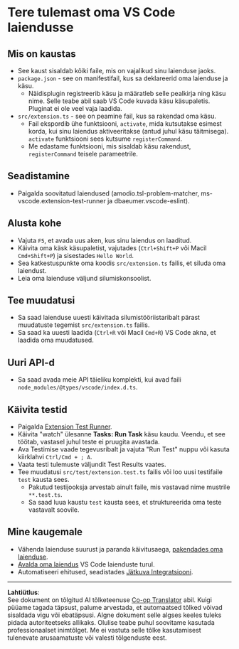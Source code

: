 <!--
CO_OP_TRANSLATOR_METADATA:
{
  "original_hash": "62b2632720dd39ef391d6b60b9b4bfb8",
  "translation_date": "2025-10-11T11:37:30+00:00",
  "source_file": "code/09.UpdateSamples/Aug/vscode/phiext/vsc-extension-quickstart.md",
  "language_code": "et"
}
-->
# Tere tulemast oma VS Code laiendusse

## Mis on kaustas

* See kaust sisaldab kõiki faile, mis on vajalikud sinu laienduse jaoks.
* `package.json` - see on manifestifail, kus sa deklareerid oma laienduse ja käsu.
  * Näidisplugin registreerib käsu ja määratleb selle pealkirja ning käsu nime. Selle teabe abil saab VS Code kuvada käsu käsupaletis. Pluginat ei ole veel vaja laadida.
* `src/extension.ts` - see on peamine fail, kus sa rakendad oma käsu.
  * Fail ekspordib ühe funktsiooni, `activate`, mida kutsutakse esimest korda, kui sinu laiendus aktiveeritakse (antud juhul käsu täitmisega). `activate` funktsiooni sees kutsume `registerCommand`.
  * Me edastame funktsiooni, mis sisaldab käsu rakendust, `registerCommand` teisele parameetrile.

## Seadistamine

* Paigalda soovitatud laiendused (amodio.tsl-problem-matcher, ms-vscode.extension-test-runner ja dbaeumer.vscode-eslint).

## Alusta kohe

* Vajuta `F5`, et avada uus aken, kus sinu laiendus on laaditud.
* Käivita oma käsk käsupaletist, vajutades (`Ctrl+Shift+P` või Macil `Cmd+Shift+P`) ja sisestades `Hello World`.
* Sea katkestuspunkte oma koodis `src/extension.ts` failis, et siluda oma laiendust.
* Leia oma laienduse väljund silumiskonsoolist.

## Tee muudatusi

* Sa saad laienduse uuesti käivitada silumistööriistaribalt pärast muudatuste tegemist `src/extension.ts` failis.
* Sa saad ka uuesti laadida (`Ctrl+R` või Macil `Cmd+R`) VS Code akna, et laadida oma muudatused.

## Uuri API-d

* Sa saad avada meie API täieliku komplekti, kui avad faili `node_modules/@types/vscode/index.d.ts`.

## Käivita testid

* Paigalda [Extension Test Runner](https://marketplace.visualstudio.com/items?itemName=ms-vscode.extension-test-runner).
* Käivita "watch" ülesanne **Tasks: Run Task** käsu kaudu. Veendu, et see töötab, vastasel juhul teste ei pruugita avastada.
* Ava Testimise vaade tegevusribalt ja vajuta "Run Test" nuppu või kasuta kiirklahvi `Ctrl/Cmd + ; A`.
* Vaata testi tulemuste väljundit Test Results vaates.
* Tee muudatusi `src/test/extension.test.ts` failis või loo uusi testifaile `test` kausta sees.
  * Pakutud testijooksja arvestab ainult faile, mis vastavad nime mustrile `**.test.ts`.
  * Sa saad luua kaustu `test` kausta sees, et struktureerida oma teste vastavalt soovile.

## Mine kaugemale

* Vähenda laienduse suurust ja paranda käivitusaega, [pakendades oma laienduse](https://code.visualstudio.com/api/working-with-extensions/bundling-extension).
* [Avalda oma laiendus](https://code.visualstudio.com/api/working-with-extensions/publishing-extension) VS Code laienduste turul.
* Automatiseeri ehitused, seadistades [Jätkuva Integratsiooni](https://code.visualstudio.com/api/working-with-extensions/continuous-integration).

---

**Lahtiütlus**:  
See dokument on tõlgitud AI tõlketeenuse [Co-op Translator](https://github.com/Azure/co-op-translator) abil. Kuigi püüame tagada täpsust, palume arvestada, et automaatsed tõlked võivad sisaldada vigu või ebatäpsusi. Algne dokument selle algses keeles tuleks pidada autoriteetseks allikaks. Olulise teabe puhul soovitame kasutada professionaalset inimtõlget. Me ei vastuta selle tõlke kasutamisest tulenevate arusaamatuste või valesti tõlgenduste eest.